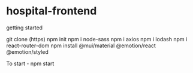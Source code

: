 # hospital-frontend

getting started

git clone (https)
npm init
npm i node-sass
npm i axios
npm i lodash
npm i react-router-dom
npm install @mui/material @emotion/react @emotion/styled

To start - npm start